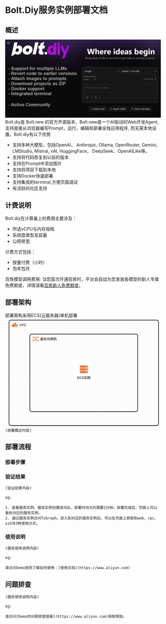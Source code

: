 # Bolt.Diy服务实例部署文档

## 概述
![img.png](img.png)
Bolt.diy是 Bolt.new 的官方开源版本，Bolt.new是一个AI驱动的Web开发Agent, 支持直接从浏览器编写Prompt，运行，编辑和部署全栈应用程序, 而无需本地设置。Bolt.diy有以下优势
- 支持多种大模型，包括OpenAI， Anthropic, Ollama, OpenRouter, Gemini, LMStudio, Mistral, xAI, HuggingFace， DeepSeek、OpenAILike等。
- 支持将代码恢复到以前的版本
- 支持在Prompt中添加图片
- 支持将项目下载到本地
- 支持Docker快速部署
- 支持集成的terminal,方便页面调试
- 有活跃的社区支持

## 计费说明

Bolt.diy在计算巢上的费用主要涉及：

- 所选vCPU与内存规格
- 系统盘类型及容量
- 公网带宽

计费方式包括：

- 按量付费（小时）
- 包年包月

百炼模型调用费用:
当您首次开通百炼时，平台会自动为您发放各模型的新人专属免费额度，详情请看[百炼新人免费额度](https://help.aliyun.com/zh/model-studio/new-free-quota?spm=5176.24779694.console-base_help.dexternal.6ab44d22erpR17#view-quota)。


## 部署架构
部署架构采用ECS(云服务器)单机部署
![img_1.png](img_1.png)`(部署概述内容)`

## 部署流程

### 部署步骤


### 验证结果

`(验证结果内容)`

```
eg:

1. 查看服务实例。服务实例创建成功后，部署时间大约需要2分钟。部署完成后，页面上可以看到对应的服务实例。 
2. 通过服务实例访问TuGraph。进入到对应的服务实例后，可以在页面上获取到web、rpc、ssh共3种使用方式。
```

### 使用说明

`(服务使用说明内容)`

```
eg:

请访问Demo官网了解如何使用：[使用文档](https://www.aliyun.com)
```

## 问题排查

`(服务使用说明内容)`

```
eg:

请访问[Demo的问题排查链接](https://www.aliyun.com)获取帮助。
```
